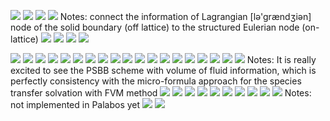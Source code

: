 ![](images/Summer%20School%202020-Boudary%20Conditions_2020-10-14-10-43-21.png)
![](images/Summer%20School%202020-Boudary%20Conditions_2020-10-14-10-43-39.png)
![](images/Summer%20School%202020-Boudary%20Conditions_2020-10-14-10-44-41.png)
![](images/Summer%20School%202020-Boudary%20Conditions_2020-10-14-10-46-08.png)
Notes: connect the information of Lagrangian [lə'grændʒiən] node of the solid boundary (off lattice) to the structured Eulerian node (on-lattice) 
![](images/Summer%20School%202020-Boudary%20Conditions_2020-10-14-10-47-27.png)
![](images/Summer%20School%202020-Boudary%20Conditions_2020-10-14-10-49-19.png)
![](images/Summer%20School%202020-Boudary%20Conditions_2020-10-14-13-00-13.png)
![](images/Summer%20School%202020-Boudary%20Conditions_2020-10-14-10-57-39.png)

![](images/Summer%20School%202020-Boudary%20Conditions_2020-10-14-10-59-23.png)
![](images/Summer%20School%202020-Boudary%20Conditions_2020-10-14-11-02-32.png)
![](images/Summer%20School%202020-Boudary%20Conditions_2020-10-14-11-07-16.png)
![](images/Summer%20School%202020-Boudary%20Conditions_2020-10-14-11-09-42.png)
![](images/Summer%20School%202020-Boudary%20Conditions_2020-10-14-11-42-21.png)
![](images/Summer%20School%202020-Boudary%20Conditions_2020-10-14-11-57-02.png)
![](images/Summer%20School%202020-Boudary%20Conditions_2020-10-14-12-16-52.png)
![](images/Summer%20School%202020-Boudary%20Conditions_2020-10-14-12-22-09.png)
![](images/Summer%20School%202020-Boudary%20Conditions_2020-10-14-12-28-37.png)
![](images/Summer%20School%202020-Boudary%20Conditions_2020-10-14-13-02-52.png)
![](images/Summer%20School%202020-Boudary%20Conditions_2020-10-14-12-53-29.png)
![](images/Summer%20School%202020-Boudary%20Conditions_2020-10-14-13-58-26.png)
![](images/Summer%20School%202020-Boudary%20Conditions_2020-10-14-14-04-37.png)
![](images/Summer%20School%202020-Boudary%20Conditions_2020-10-14-14-10-47.png)
![](images/Summer%20School%202020-Boudary%20Conditions_2020-10-14-14-12-31.png)
![](images/Summer%20School%202020-Boudary%20Conditions_2020-10-14-14-18-54.png)
![](images/Summer%20School%202020-Boudary%20Conditions_2020-10-14-14-26-13.png)
![](images/Summer%20School%202020-Boudary%20Conditions_2020-10-14-15-09-26.png)
![](images/Summer%20School%202020-Boudary%20Conditions_2020-10-14-15-12-11.png)
Notes: It is really excited to see the PSBB scheme with volume of fluid information, which is perfectly consistency with the micro-formula approach for the species transfer solvation with FVM method
![](images/Summer%20School%202020-Boudary%20Conditions_2020-10-14-15-21-48.png)
![](images/Summer%20School%202020-Boudary%20Conditions_2020-10-14-16-26-51.png)
![](images/Summer%20School%202020-Boudary%20Conditions_2020-10-14-16-30-55.png)
  ![](images/Summer%20School%202020-Boudary%20Conditions_2020-10-14-16-34-00.png)
![](images/Summer%20School%202020-Boudary%20Conditions_2020-10-14-16-43-20.png)
![](images/Summer%20School%202020-Boudary%20Conditions_2020-10-14-16-46-53.png)
![](images/Summer%20School%202020-Boudary%20Conditions_2020-10-14-16-55-18.png)
![](images/Summer%20School%202020-Boudary%20Conditions_2020-10-14-16-54-55.png)
![](images/Summer%20School%202020-Boudary%20Conditions_2020-10-14-16-58-19.png)
![](images/Summer%20School%202020-Boudary%20Conditions_2020-10-14-17-03-45.png)
Notes: not implemented in Palabos yet
![](images/Summer%20School%202020-Boudary%20Conditions_2020-10-14-17-16-35.png)
![](images/Summer%20School%202020-Boudary%20Conditions_2020-10-14-17-17-08.png)